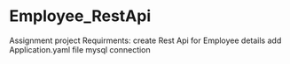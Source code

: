 # Employee_RestApi
Assignment project 
Requirments:
create Rest Api for Employee details
add Application.yaml file
mysql connection
